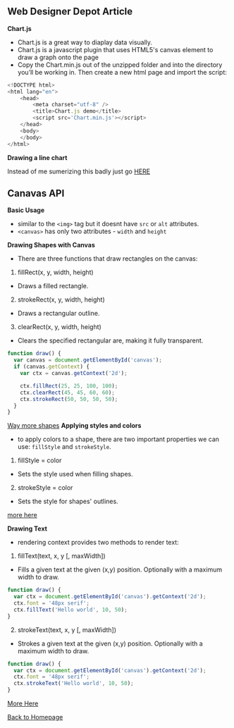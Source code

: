 ## Web Designer Depot Article

**Chart.js**

- Chart.js is a great way to diaplay data visually.
- Chart.js is a javascript plugin that uses HTML5's canvas element to draw a graph onto the page
- Copy the Chart.min.js out of the unzipped folder and into the directory you’ll be working in. Then create a new html page and import the script:

```javascript
<!DOCTYPE html>
<html lang="en">
    <head>
        <meta charset="utf-8" />
        <title>Chart.js demo</title>
        <script src='Chart.min.js'></script>
    </head>
    <body>
    </body>
</html>
```

**Drawing a line chart**

Instead of me sumerizing this badly just go [HERE](https://www.webdesignerdepot.com/2013/11/easily-create-stunning-animated-charts-with-chart-js/)

## Canavas API

**Basic Usage**

- similar to the `<img>` tag but it doesnt have `src` or `alt` attributes.
- `<canvas>` has only two attributes - `width` and `height`

**Drawing Shapes with Canvas**

- There are three functions that draw rectangles on the canvas:

1. fillRect(x, y, width, height)
  - Draws a filled rectangle.
2. strokeRect(x, y, width, height)
  - Draws a rectangular outline.
3. clearRect(x, y, width, height)
  - Clears the specified rectangular are, making it fully transparent.

```javascript
function draw() {
  var canvas = document.getElementById('canvas');
  if (canvas.getContext) {
    var ctx = canvas.getContext('2d');

    ctx.fillRect(25, 25, 100, 100);
    ctx.clearRect(45, 45, 60, 60);
    ctx.strokeRect(50, 50, 50, 50);
  }
}
```
[Way more shapes](https://developer.mozilla.org/en-US/docs/Web/API/Canvas_API/Tutorial/Drawing_shapes)
**Applying styles and colors**

- to apply colors to a shape, there are two important properties we can use: `fillStyle` and `strokeStyle`.

1. fillStyle = color
  - Sets the style used when filling shapes.
2. strokeStyle = color
  - Sets the style for shapes' outlines.

  [more here](https://developer.mozilla.org/en-US/docs/Web/API/Canvas_API/Tutorial/Applying_styles_and_colors)


**Drawing Text**

- rendering context provides two methods to render text:

1. fillText(text, x, y [, maxWidth])
  - Fills a given text at the given (x,y) position. Optionally with a maximum width to draw.

```javascript
function draw() {
  var ctx = document.getElementById('canvas').getContext('2d');
  ctx.font = '48px serif';
  ctx.fillText('Hello world', 10, 50);
}
```
2. strokeText(text, x, y [, maxWidth])
  - Strokes a given text at the given (x,y) position. Optionally with a maximum width to draw.

  
```javascript
function draw() {
  var ctx = document.getElementById('canvas').getContext('2d');
  ctx.font = '48px serif';
  ctx.strokeText('Hello world', 10, 50);
}
```

[More Here](https://developer.mozilla.org/en-US/docs/Web/API/Canvas_API/Tutorial/Drawing_text)


[Back to Homepage](https://ashcaz.github.io/reading-notes)